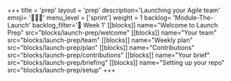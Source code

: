 +++
title = 'prep'
layout = 'prep'
description='Launching your Agile team'
emoji= '🧑🏾‍💻'
menu_level = ['sprint']
weight = 1
backlog= 'Module-The-Launch'
backlog_filter='📅 Week 1'
[[blocks]]
name="Welcome to Launch Prep"
src="blocks/launch-prep/welcome"
[[blocks]]
name="Your team"
src="blocks/launch-prep/team"
[[blocks]]
name="Weekly plan"
src="blocks/launch-prep/plan"
[[blocks]]
name="Contributions"
src="blocks/launch-prep/contributions"
[[blocks]]
name="Your brief"
src="blocks/launch-prep/briefing"
[[blocks]]
name="Setting up your repo"
src="blocks/launch-prep/setup"
+++

